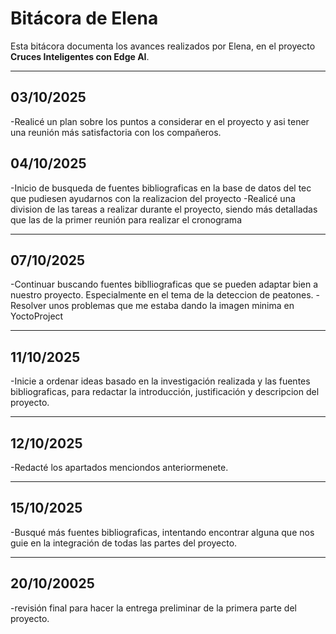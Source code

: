 # Bitácora de Elena

Esta bitácora documenta los avances realizados por Elena, en el proyecto **Cruces Inteligentes con Edge AI**.

---
## 03/10/2025
-Realicé un plan sobre los puntos a considerar en el proyecto y asi tener una reunión más satisfactoria con los compañeros. 

## 04/10/2025
-Inicio de busqueda de fuentes bibliograficas en la base de datos del tec que pudiesen ayudarnos con la realizacion del proyecto
-Realicé una division de las tareas a realizar durante el proyecto, siendo más detalladas que las de la primer reunión para realizar el cronograma

---
## 07/10/2025
-Continuar buscando fuentes biblliograficas que se pueden adaptar bien a nuestro proyecto. Especialmente en el tema de la deteccion de peatones.
-Resolver unos problemas que me estaba dando la imagen minima en YoctoProject

---
## 11/10/2025
-Inicie a ordenar ideas basado en la investigación realizada y las fuentes bibliograficas, para redactar la introducción, justificación y descripcion del proyecto. 

---
## 12/10/2025
-Redacté los apartados menciondos anteriormenete.

---
## 15/10/2025
-Busqué más fuentes bibliograficas, intentando encontrar alguna que nos guie en la integración de todas las partes del proyecto.

---
## 20/10/20025
-revisión final para hacer la entrega preliminar de la primera parte del proyecto. 


